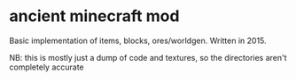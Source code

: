 # ancient minecraft mod

Basic implementation of items, blocks, ores/worldgen. Written in 2015.

NB: this is mostly just a dump of code and textures, so the directories aren't completely accurate
